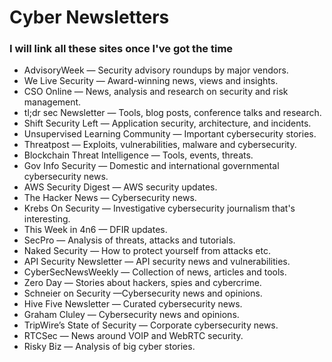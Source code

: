 # Cyber Newsletters 
### I will link all these sites once I've got the time

* AdvisoryWeek — Security advisory roundups by major vendors.
* We Live Security — Award-winning news, views and insights.
* CSO Online — News, analysis and research on security and risk management.
* tl;dr sec Newsletter — Tools, blog posts, conference talks and research.
* Shift Security Left — Application security, architecture, and incidents.
* Unsupervised Learning Community — Important cybersecurity stories.
* Threatpost — Exploits, vulnerabilities, malware and cybersecurity.
* Blockchain Threat Intelligence — Tools, events, threats.
* Gov Info Security — Domestic and international governmental cybersecurity news.
* AWS Security Digest — AWS security updates.
* The Hacker News — Cybersecurity news.
* Krebs On Security — Investigative cybersecurity journalism that's interesting.
* This Week in 4n6 — DFIR updates.
* SecPro — Analysis of threats, attacks and tutorials.
* Naked Security — How to protect yourself from attacks etc.
* API Security Newsletter — API security news and vulnerabilities.
* CyberSecNewsWeekly — Collection of news, articles and tools.
* Zero Day — Stories about hackers, spies and cybercrime.
* Schneier on Security —Cybersecurity news and opinions.
* Hive Five Newsletter — Curated cybersecurity news.
* Graham Cluley — Cybersecurity news and opinions.
* TripWire’s State of Security — Corporate cybersecurity news.
* RTCSec — News around VOIP and WebRTC security.
* Risky Biz — Analysis of big cyber stories.